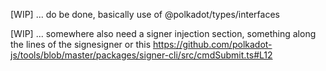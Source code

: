 [WIP] ... do be done, basically use of @polkadot/types/interfaces

[WIP] ... somewhere also need a signer injection section, something along the lines of the signesigner or this https://github.com/polkadot-js/tools/blob/master/packages/signer-cli/src/cmdSubmit.ts#L12
